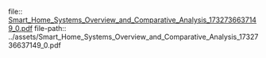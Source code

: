 file:: [Smart_Home_Systems_Overview_and_Comparative_Analysis_1732736637149_0.pdf](../assets/Smart_Home_Systems_Overview_and_Comparative_Analysis_1732736637149_0.pdf)
file-path:: ../assets/Smart_Home_Systems_Overview_and_Comparative_Analysis_1732736637149_0.pdf
